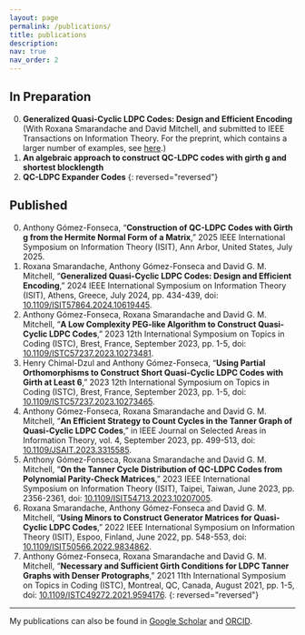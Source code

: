 ```yaml
---
layout: page
permalink: /publications/
title: publications
description:
nav: true
nav_order: 2
---
```


## In Preparation

0. **Generalized Quasi-Cyclic LDPC Codes: Design and Efficient Encoding** (With Roxana Smarandache and David Mitchell, and submitted to IEEE Transactions on Information Theory. For the preprint, which contains a larger number of examples, see [here](https://arxiv.org/abs/2508.07030).)
0. **An algebraic approach to construct QC-LDPC codes with girth g and shortest blocklength**
0. **QC-LDPC Expander Codes**
{: reversed="reversed"}

## Published

0. Anthony Gómez-Fonseca, “**Construction of QC-LDPC Codes with Girth g from the Hermite Normal Form of a Matrix**,” 2025 IEEE International Symposium on Information Theory (ISIT), Ann Arbor, United States, July 2025.
0. Roxana Smarandache, Anthony Gómez-Fonseca and David G. M. Mitchell, “**Generalized Quasi-Cyclic LDPC Codes: Design and Efficient Encoding**,” 2024 IEEE International Symposium on Information Theory (ISIT), Athens, Greece, July 2024, pp. 434-439, doi: [10.1109/ISIT57864.2024.10619445](https://ieeexplore.ieee.org/document/10619445).
0. Anthony Gómez-Fonseca, Roxana Smarandache and David G. M. Mitchell, “**A Low Complexity PEG-like Algorithm to Construct Quasi-Cyclic LDPC Codes**,” 2023 12th International Symposium on Topics in Coding (ISTC), Brest, France, September 2023, pp. 1-5, doi: [10.1109/ISTC57237.2023.10273481](https://ieeexplore.ieee.org/document/10273481).
0. Henry Chimal-Dzul and Anthony Gómez-Fonseca, “**Using Partial Orthomorphisms to Construct Short Quasi-Cyclic LDPC Codes with Girth at Least 6**,” 2023 12th International Symposium on Topics in Coding (ISTC), Brest, France, September 2023, pp. 1-5, doi: [10.1109/ISTC57237.2023.10273465](https://ieeexplore.ieee.org/document/10273465).
0. Anthony Gómez-Fonseca, Roxana Smarandache and David G. M. Mitchell, “**An Efficient Strategy to Count Cycles in the Tanner Graph of Quasi-Cyclic LDPC Codes**,” in IEEE Journal on Selected Areas in Information Theory, vol. 4, September 2023, pp. 499-513, doi: [10.1109/JSAIT.2023.3315585](https://ieeexplore.ieee.org/document/10251427).
0. Anthony Gómez-Fonseca, Roxana Smarandache and David G. M. Mitchell, “**On the Tanner Cycle Distribution of QC-LDPC Codes from Polynomial Parity-Check Matrices**,” 2023 IEEE International Symposium on Information Theory (ISIT), Taipei, Taiwan, June 2023, pp. 2356-2361, doi: [10.1109/ISIT54713.2023.10207005](https://ieeexplore.ieee.org/document/10207005).
0. Roxana Smarandache, Anthony Gómez-Fonseca and David G. M. Mitchell, “**Using Minors to Construct Generator Matrices for Quasi-Cyclic LDPC Codes**,” 2022 IEEE International Symposium on Information Theory (ISIT), Espoo, Finland, June 2022, pp. 548-553, doi: [10.1109/ISIT50566.2022.9834862](https://ieeexplore.ieee.org/document/9834862).
0. Anthony Gómez-Fonseca, Roxana Smarandache and David G. M. Mitchell, “**Necessary and Sufficient Girth Conditions for LDPC Tanner Graphs with Denser Protographs**,” 2021 11th International Symposium on Topics in Coding (ISTC), Montreal, QC, Canada, August 2021, pp. 1-5, doi: [10.1109/ISTC49272.2021.9594176](https://ieeexplore.ieee.org/document/9594176).
{: reversed="reversed"}

---

My publications can also be found in [Google Scholar](https://scholar.google.com/citations?user=x1b8qjgAAAAJ&hl=en) and [ORCID](https://orcid.org/0000-0002-3569-9304).
